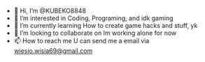 - 👋 Hi, I’m @KUBEKO8848
- 👀 I’m interested in Coding, Programing, and idk gaming
- 🌱 I’m currently learning How to create game hacks and stuff, yk
- 💞️ I’m looking to collaborate on Im working alone for now
- 📫 How to reach me U can send me a email via wiesio.wisia69@gmail.com

<!---
KUBEKO8848/KUBEKO8848 is a ✨ special ✨ repository because its `README.md` (this file) appears on your GitHub profile.
You can click the Preview link to take a look at your changes.
--->
